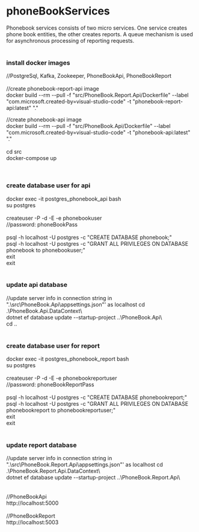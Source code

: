 # phoneBookServices
Phonebook services consists of two micro services. One service creates phone book entities, the other creates reports. A queue mechanism is used for asynchronous processing of reporting requests.   
&nbsp;   
### install docker images     
//PostgreSql, Kafka, Zookeeper, PhoneBookApi, PhoneBookReport      
&nbsp;   
//create phonebook-report-api image   
docker build --rm --pull -f "src/PhoneBook.Report.Api/Dockerfile" --label "com.microsoft.created-by=visual-studio-code" -t "phonebook-report-api:latest" "."   

//create phonebook-api image   
docker build --rm --pull -f "src/PhoneBook.Api/Dockerfile" --label "com.microsoft.created-by=visual-studio-code" -t "phonebook-api:latest" "."   
&nbsp;   
cd src   
docker-compose up    

&nbsp;   
### create database user for api   
docker exec -it postgres_phonebook_api bash   
su postgres   
&nbsp;   
createuser -P -d -E -e phonebookuser   
//password: phoneBookPass   
&nbsp;   
psql -h localhost -U postgres -c "CREATE DATABASE phonebook;"   
psql -h localhost -U postgres -c "GRANT ALL PRIVILEGES ON DATABASE phonebook to phonebookuser;"   
exit   
exit   
&nbsp;   
### update api database  
//update server info in connection string in ".\src\PhoneBook.Api\appsettings.json"' as localhost
cd .\PhoneBook.Api.DataContext\   
dotnet ef database update --startup-project ..\PhoneBook.Api\  
cd ..   
&nbsp;   
### create database user for report 
docker exec -it postgres_phonebook_report bash   
su postgres    
&nbsp;     
createuser -P -d -E -e phonebookreportuser   
//password: phoneBookReportPass  
&nbsp;   
psql -h localhost -U postgres -c "CREATE DATABASE phonebookreport;"   
psql -h localhost -U postgres -c "GRANT ALL PRIVILEGES ON DATABASE phonebookreport to phonebookreportuser;"   
exit   
exit   
&nbsp; 
### update report database  
//update server info in connection string in ".\src\PhoneBook.Report.Api\appsettings.json"' as localhost 
cd .\PhoneBook.Report.Api.DataContext\   
dotnet ef database update --startup-project ..\PhoneBook.Report.Api\  
&nbsp;  
&nbsp;  
//PhoneBookApi   
http://localhost:5000   
&nbsp;  
//PhoneBookReport   
http://localhost:5003     